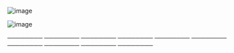 ![image](https://github.com/user-attachments/assets/e0ad6f90-fdeb-4b9f-8e9d-ae92f8fdea34)

![image](https://github.com/user-attachments/assets/48e25d27-bcff-4048-9d76-5d7279eeca4a)


──────── ──────── ──────── ──────── ──────── ──────── ──────── ──────── ──────── ────────






































 






















